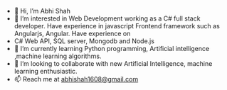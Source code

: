 - 👋 Hi, I’m Abhi Shah
- 👀 I’m interested in Web Development working as a C# full stack developer. Have experience in javascript Frontend framework such as Angularjs, Angular. Have experience on
- C# Web API, SQL server, Mongodb and Node.js 
- 🌱 I’m currently learning Python programming, Artificial intelligence ,machine learning algorithms.
- 💞️ I’m looking to collaborate with new Artificial Intelligence, machine learning enthusiastic.   
- 📫 Reach me at abhishah1608@gmail.com

<!---
abhishah1608/abhishah1608 is a ✨ special ✨ repository because its `README.md` (this file) appears on your GitHub profile.
You can click the Preview link to take a look at your changes.
--->
